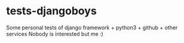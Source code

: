 # tests-djangoboys
Some personal tests of django framework + python3 + github + other services
Nobody is interested but me :)
